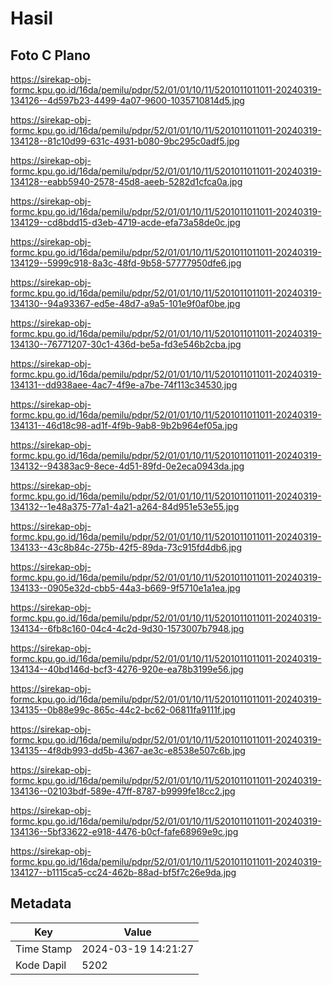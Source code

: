 # Hasil

## Foto C Plano

https://sirekap-obj-formc.kpu.go.id/16da/pemilu/pdpr/52/01/01/10/11/5201011011011-20240319-134126--4d597b23-4499-4a07-9600-1035710814d5.jpg

https://sirekap-obj-formc.kpu.go.id/16da/pemilu/pdpr/52/01/01/10/11/5201011011011-20240319-134128--81c10d99-631c-4931-b080-9bc295c0adf5.jpg

https://sirekap-obj-formc.kpu.go.id/16da/pemilu/pdpr/52/01/01/10/11/5201011011011-20240319-134128--eabb5940-2578-45d8-aeeb-5282d1cfca0a.jpg

https://sirekap-obj-formc.kpu.go.id/16da/pemilu/pdpr/52/01/01/10/11/5201011011011-20240319-134129--cd8bdd15-d3eb-4719-acde-efa73a58de0c.jpg

https://sirekap-obj-formc.kpu.go.id/16da/pemilu/pdpr/52/01/01/10/11/5201011011011-20240319-134129--5999c918-8a3c-48fd-9b58-57777950dfe6.jpg

https://sirekap-obj-formc.kpu.go.id/16da/pemilu/pdpr/52/01/01/10/11/5201011011011-20240319-134130--94a93367-ed5e-48d7-a9a5-101e9f0af0be.jpg

https://sirekap-obj-formc.kpu.go.id/16da/pemilu/pdpr/52/01/01/10/11/5201011011011-20240319-134130--76771207-30c1-436d-be5a-fd3e546b2cba.jpg

https://sirekap-obj-formc.kpu.go.id/16da/pemilu/pdpr/52/01/01/10/11/5201011011011-20240319-134131--dd938aee-4ac7-4f9e-a7be-74f113c34530.jpg

https://sirekap-obj-formc.kpu.go.id/16da/pemilu/pdpr/52/01/01/10/11/5201011011011-20240319-134131--46d18c98-ad1f-4f9b-9ab8-9b2b964ef05a.jpg

https://sirekap-obj-formc.kpu.go.id/16da/pemilu/pdpr/52/01/01/10/11/5201011011011-20240319-134132--94383ac9-8ece-4d51-89fd-0e2eca0943da.jpg

https://sirekap-obj-formc.kpu.go.id/16da/pemilu/pdpr/52/01/01/10/11/5201011011011-20240319-134132--1e48a375-77a1-4a21-a264-84d951e53e55.jpg

https://sirekap-obj-formc.kpu.go.id/16da/pemilu/pdpr/52/01/01/10/11/5201011011011-20240319-134133--43c8b84c-275b-42f5-89da-73c915fd4db6.jpg

https://sirekap-obj-formc.kpu.go.id/16da/pemilu/pdpr/52/01/01/10/11/5201011011011-20240319-134133--0905e32d-cbb5-44a3-b669-9f5710e1a1ea.jpg

https://sirekap-obj-formc.kpu.go.id/16da/pemilu/pdpr/52/01/01/10/11/5201011011011-20240319-134134--6fb8c160-04c4-4c2d-9d30-1573007b7948.jpg

https://sirekap-obj-formc.kpu.go.id/16da/pemilu/pdpr/52/01/01/10/11/5201011011011-20240319-134134--40bd146d-bcf3-4276-920e-ea78b3199e56.jpg

https://sirekap-obj-formc.kpu.go.id/16da/pemilu/pdpr/52/01/01/10/11/5201011011011-20240319-134135--0b88e99c-865c-44c2-bc62-06811fa9111f.jpg

https://sirekap-obj-formc.kpu.go.id/16da/pemilu/pdpr/52/01/01/10/11/5201011011011-20240319-134135--4f8db993-dd5b-4367-ae3c-e8538e507c6b.jpg

https://sirekap-obj-formc.kpu.go.id/16da/pemilu/pdpr/52/01/01/10/11/5201011011011-20240319-134136--02103bdf-589e-47ff-8787-b9999fe18cc2.jpg

https://sirekap-obj-formc.kpu.go.id/16da/pemilu/pdpr/52/01/01/10/11/5201011011011-20240319-134136--5bf33622-e918-4476-b0cf-fafe68969e9c.jpg

https://sirekap-obj-formc.kpu.go.id/16da/pemilu/pdpr/52/01/01/10/11/5201011011011-20240319-134127--b1115ca5-cc24-462b-88ad-bf5f7c26e9da.jpg


## Metadata

| Key        | Value               |
| ---------- | ------------------- |
| Time Stamp | 2024-03-19 14:21:27 |
| Kode Dapil | 5202                |



